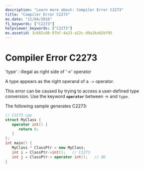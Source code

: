 ```yaml
---
description: "Learn more about: Compiler Error C2273"
title: "Compiler Error C2273"
ms.date: "11/04/2016"
f1_keywords: ["C2273"]
helpviewer_keywords: ["C2273"]
ms.assetid: 3c682c66-97bf-4a23-a22c-d9a26a92bf95
---
```

# Compiler Error C2273

'type' : illegal as right side of '->' operator

A type appears as the right operand of a `->` operator.

This error can be caused by trying to access a user-defined type conversion. Use the keyword **`operator`** between -> and `type`.

The following sample generates C2273:

```cpp
// C2273.cpp
struct MyClass {
   operator int() {
      return 0;
   }
};
int main() {
   MyClass * ClassPtr = new MyClass;
   int i = ClassPtr->int();   // C2273
   int j = ClassPtr-> operator int();   // OK
}
```
